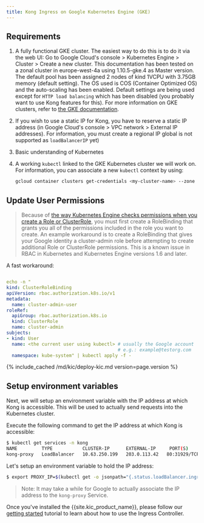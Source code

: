 ```yaml
---
title: Kong Ingress on Google Kubernetes Engine (GKE)
---
```


## Requirements

1. A fully functional GKE cluster.
   The easiest way to do this is to do it via the web UI:
   Go to Google Cloud's console > Kubernetes Engine > Cluster >
   Create a new cluster.
   This documentation has been tested on a zonal cluster in
   europe-west-4a using 1.10.5-gke.4 as Master version.
   The default pool has been assigned 2 nodes of kind 1VCPU
   with 3.75GB memory (default setting).
   The OS used is COS (Container Optimized OS) and the auto-scaling
   has been enabled. Default settings are being used except for
   `HTTP load balancing` which has been disabled (you probably want to use
   Kong features for this). For more information on GKE clusters,
   refer to
   [the GKE documentation](https://cloud.google.com/kubernetes-engine/docs/).
1. If you wish to use a static IP for Kong, you have to reserve a static IP
   address (in Google Cloud's console > VPC network >
   External IP addresses). For information,
   you must create a regional IP
   global is not supported as `loadBalancerIP` yet)
1. Basic understanding of Kubernetes
1. A working `kubectl`  linked to the GKE Kubernetes
   cluster we will work on. For information, you can associate a new `kubectl`
   context by using:

   ```bash
   gcloud container clusters get-credentials <my-cluster-name> --zone <my-zone> --project <my-project-id>
    ```

## Update User Permissions

> Because of [the way Kubernetes Engine checks permissions
when you create a Role or ClusterRole](https://cloud.google.com/kubernetes-engine/docs/how-to/role-based-access-control), you must
first create a RoleBinding that grants you all of
the permissions included in the role you want to create.
An example workaround is to create a RoleBinding that
gives your Google identity a cluster-admin role
before attempting to create additional Role or
ClusterRole permissions.
This is a known issue in RBAC in Kubernetes and
Kubernetes Engine versions 1.6 and
later.

A fast workaround:

```yaml

echo -n "
kind: ClusterRoleBinding
apiVersion: rbac.authorization.k8s.io/v1
metadata:
  name: cluster-admin-user
roleRef:
  apiGroup: rbac.authorization.k8s.io
  kind: ClusterRole
  name: cluster-admin
subjects:
- kind: User
  name: <the current user using kubectl> # usually the Google account
                                         # e.g.: example@testorg.com
  namespace: kube-system" | kubectl apply -f -

```

{% include_cached /md/kic/deploy-kic.md version=page.version %}

## Setup environment variables

Next, we will setup an environment variable with the IP address at which
Kong is accessible. This will be used to actually send requests into the
Kubernetes cluster.

Execute the following command to get the IP address at which Kong is accessible:

```bash
$ kubectl get services -n kong
NAME         TYPE           CLUSTER-IP      EXTERNAL-IP     PORT(S)                      AGE
kong-proxy   LoadBalancer   10.63.250.199   203.0.113.42   80:31929/TCP,443:31408/TCP   57d
```

Let's setup an environment variable to hold the IP address:

```bash
$ export PROXY_IP=$(kubectl get -o jsonpath="{.status.loadBalancer.ingress[0].ip}" service -n kong kong-proxy)
```

> Note: It may take a while for Google to actually associate the
IP address to the `kong-proxy` Service.

Once you've installed the {{site.kic_product_name}}, please follow our
[getting started](/kubernetes-ingress-controller/{{page.release}}/guides/getting-started) tutorial to learn
about how to use the Ingress Controller.
